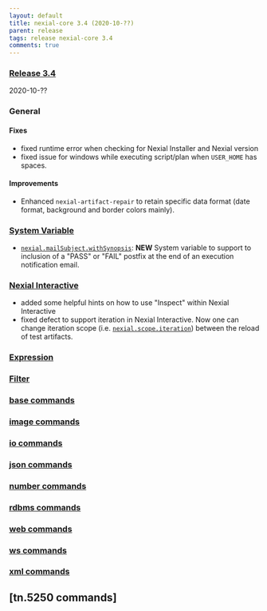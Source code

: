 ```yaml
---
layout: default
title: nexial-core 3.4 (2020-10-??)
parent: release
tags: release nexial-core 3.4
comments: true
---
```


### <a href="https://github.com/nexiality/nexial-core/releases/tag/nexial-core-v3.4_????" class="external-link" target="_nexial_link">Release 3.4</a>
2020-10-??


### General
#### Fixes
- fixed runtime error when checking for Nexial Installer and Nexial version
- fixed issue for windows while executing script/plan when `USER_HOME` has spaces.

#### Improvements
- Enhanced `nexial-artifact-repair` to retain specific data format (date format, background and border colors mainly).


### [System Variable](../systemvars)
- [`nexial.mailSubject.withSynopsis`](../systemvars/index.html#nexial.mailSubject.withSynopsis): **NEW** System variable
  to support to inclusion of a "PASS" or "FAIL" postfix at the end of an execution notification email.

### [Nexial Interactive](../interactive)
- added some helpful hints on how to use "Inspect" within Nexial Interactive
- fixed defect to support iteration in Nexial Interactive. Now one can change iteration scope 
  (i.e. [`nexial.scope.iteration`](../systemvars/index.html#nexial.scope.iteration)) between the reload of test artifacts.


### [Expression](../expressions)


### [Filter](../flowcontrols/filter)
     
 
### [base commands](../commands/base)


### [image commands](../commands/image)


### [io commands](../commands/io)


### [json commands](../commands/json)


### [number commands](../commands/number)


### [rdbms commands](../commands/rdbms)


### [web commands](../commands/web)


### [ws commands](../commands/ws)


### [xml commands](../commands/xml)


## [tn.5250 commands]
